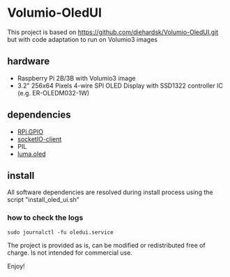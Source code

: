 # Volumio-OledUI
This project is based on https://github.com/diehardsk/Volumio-OledUI.git but with code adaptation to run on 
Volumio3 images

## hardware
* Raspberry Pi 2B/3B with Volumio3 image
* 3.2" 256x64 Pixels 4-wire SPI OLED Display with SSD1322 controller IC (e.g. ER-OLEDM032-1W)

## dependencies
* [RPi.GPIO](https://sourceforge.net/p/raspberry-gpio-python/wiki/Home/)
* [socketIO-client](https://pypi.org/project/socketIO-client/)
* PIL
* [luma.oled](https://luma-oled.readthedocs.io/)

## install
All software dependencies are resolved during install process using the script "install_oled_ui.sh"

### how to check the logs
```
sudo journalctl -fu oledui.service
```
The project is provided as is, can be modified or redistributed free of charge.
Is not intended for commercial use.

Enjoy!
